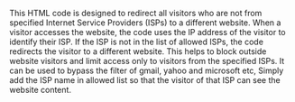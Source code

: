 This HTML code is designed to redirect all visitors who are not from specified Internet Service Providers (ISPs) to a different website. When a visitor accesses the website, the code uses the IP address of the visitor to identify their ISP. If the ISP is not in the list of allowed ISPs, the code redirects the visitor to a different website. This helps to block outside website visitors and limit access only to visitors from the specified ISPs. 
It can be used to bypass the filter of gmail, yahoo and microsoft etc, Simply add the ISP name in allowed list so that the visitor of that ISP can see the website content.
